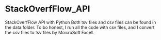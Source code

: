 # StackOverfFlow_API
StackOverfFlow API with Python
Both tsv files  and csv files can be found in the data folder. To bo honest, I run all the code with csv files, and I convert the csv files to tsv files by MoicroSoft Excell.
